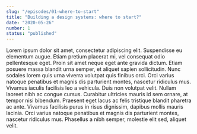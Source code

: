 ```yaml
---
slug: "/episodes/01-where-to-start"
title: "Building a design systems: where to start?"
date: "2020-05-26"
number: 1
status: "published"
---
```


Lorem ipsum dolor sit amet, consectetur adipiscing elit. Suspendisse eu elementum augue. Etiam pretium placerat mi, vel consequat odio pellentesque eget. Proin sit amet neque eget ante gravida dictum. Etiam posuere massa blandit urna semper, et aliquet sapien sollicitudin. Nunc sodales lorem quis urna viverra volutpat quis finibus orci. Orci varius natoque penatibus et magnis dis parturient montes, nascetur ridiculus mus. Vivamus iaculis facilisis leo a vehicula. Duis non volutpat velit. Nullam laoreet nibh ac congue cursus. Curabitur ultricies mauris id sem ornare, at tempor nisi bibendum. Praesent eget lacus ac felis tristique blandit pharetra ac ante. Vivamus facilisis purus in risus dignissim, dapibus mollis mauris lacinia. Orci varius natoque penatibus et magnis dis parturient montes, nascetur ridiculus mus. Phasellus a nibh semper, molestie elit sed, aliquet velit. 